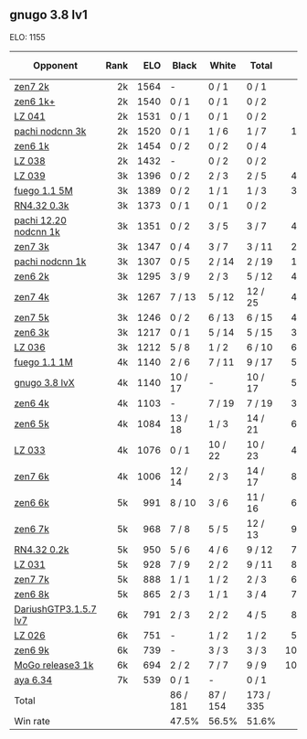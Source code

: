 ## gnugo 3.8 lv1 ##

ELO: 1155

Opponent | Rank | ELO | Black | White | Total | Win rate
---------|-----:|----:|-------|-------|-------|-------:
[zen7 2k](zen7%202k.md) | 2k | 1564 | - | 0 / 1 | 0 / 1 | 0.0%
[zen6 1k+](zen6%201k+.md) | 2k | 1540 | 0 / 1 | 0 / 1 | 0 / 2 | 0.0%
[LZ 041](LZ%20041.md) | 2k | 1531 | 0 / 1 | 0 / 1 | 0 / 2 | 0.0%
[pachi nodcnn 3k](pachi%20nodcnn%203k.md) | 2k | 1520 | 0 / 1 | 1 / 6 | 1 / 7 | 14.3%
[zen6 1k](zen6%201k.md) | 2k | 1454 | 0 / 2 | 0 / 2 | 0 / 4 | 0.0%
[LZ 038](LZ%20038.md) | 2k | 1432 | - | 0 / 2 | 0 / 2 | 0.0%
[LZ 039](LZ%20039.md) | 3k | 1396 | 0 / 2 | 2 / 3 | 2 / 5 | 40.0%
[fuego 1.1 5M](fuego%201.1%205M.md) | 3k | 1389 | 0 / 2 | 1 / 1 | 1 / 3 | 33.3%
[RN4.32 0.3k](RN4.32%200.3k.md) | 3k | 1373 | 0 / 1 | 0 / 1 | 0 / 2 | 0.0%
[pachi 12.20 nodcnn 1k](pachi%2012.20%20nodcnn%201k.md) | 3k | 1351 | 0 / 2 | 3 / 5 | 3 / 7 | 42.9%
[zen7 3k](zen7%203k.md) | 3k | 1347 | 0 / 4 | 3 / 7 | 3 / 11 | 27.3%
[pachi nodcnn 1k](pachi%20nodcnn%201k.md) | 3k | 1307 | 0 / 5 | 2 / 14 | 2 / 19 | 10.5%
[zen6 2k](zen6%202k.md) | 3k | 1295 | 3 / 9 | 2 / 3 | 5 / 12 | 41.7%
[zen7 4k](zen7%204k.md) | 3k | 1267 | 7 / 13 | 5 / 12 | 12 / 25 | 48.0%
[zen7 5k](zen7%205k.md) | 3k | 1246 | 0 / 2 | 6 / 13 | 6 / 15 | 40.0%
[zen6 3k](zen6%203k.md) | 3k | 1217 | 0 / 1 | 5 / 14 | 5 / 15 | 33.3%
[LZ 036](LZ%20036.md) | 3k | 1212 | 5 / 8 | 1 / 2 | 6 / 10 | 60.0%
[fuego 1.1 1M](fuego%201.1%201M.md) | 4k | 1140 | 2 / 6 | 7 / 11 | 9 / 17 | 52.9%
[gnugo 3.8 lvX](gnugo%203.8%20lvX.md) | 4k | 1140 | 10 / 17 | - | 10 / 17 | 58.8%
[zen6 4k](zen6%204k.md) | 4k | 1103 | - | 7 / 19 | 7 / 19 | 36.8%
[zen6 5k](zen6%205k.md) | 4k | 1084 | 13 / 18 | 1 / 3 | 14 / 21 | 66.7%
[LZ 033](LZ%20033.md) | 4k | 1076 | 0 / 1 | 10 / 22 | 10 / 23 | 43.5%
[zen7 6k](zen7%206k.md) | 4k | 1006 | 12 / 14 | 2 / 3 | 14 / 17 | 82.4%
[zen6 6k](zen6%206k.md) | 5k | 991 | 8 / 10 | 3 / 6 | 11 / 16 | 68.8%
[zen6 7k](zen6%207k.md) | 5k | 968 | 7 / 8 | 5 / 5 | 12 / 13 | 92.3%
[RN4.32 0.2k](RN4.32%200.2k.md) | 5k | 950 | 5 / 6 | 4 / 6 | 9 / 12 | 75.0%
[LZ 031](LZ%20031.md) | 5k | 928 | 7 / 9 | 2 / 2 | 9 / 11 | 81.8%
[zen7 7k](zen7%207k.md) | 5k | 888 | 1 / 1 | 1 / 2 | 2 / 3 | 66.7%
[zen6 8k](zen6%208k.md) | 5k | 865 | 2 / 3 | 1 / 1 | 3 / 4 | 75.0%
[DariushGTP3.1.5.7 lv7](DariushGTP3.1.5.7%20lv7.md) | 6k | 791 | 2 / 3 | 2 / 2 | 4 / 5 | 80.0%
[LZ 026](LZ%20026.md) | 6k | 751 | - | 1 / 2 | 1 / 2 | 50.0%
[zen6 9k](zen6%209k.md) | 6k | 739 | - | 3 / 3 | 3 / 3 | 100.0%
[MoGo release3 1k](MoGo%20release3%201k.md) | 6k | 694 | 2 / 2 | 7 / 7 | 9 / 9 | 100.0%
[aya 6.34](aya%206.34.md) | 7k | 539 | 0 / 1 | - | 0 / 1 | 0.0%
Total | | | 86 / 181 | 87 / 154 | 173 / 335 | 
Win rate| | | 47.5% | 56.5% | 51.6% | 
